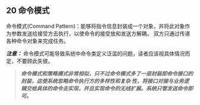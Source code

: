﻿## 20 命令模式

命令模式(Command Pattern)：能够将指令信息封装成一个对象，并将此对象作为参数发送给接受方去执行，以使命令的接受放和发送方解耦，
双方只通过传递各种命令对象来完成任务。

***注意：*** 命令模式可能导致系统中命令类定义泛滥的问题，读者应该视具体情况而定，不要顾此失彼。

> ***命令模式和策略模式非常相似，只不过命令模式多了一层封装即命令接口的封装，这使系统忽略命令执行方的多样性和复杂
性，将接口对接与业务逻辑交给具体的命令去实现，并且实现命令的无线扩展。系统只管发送命令即可。***